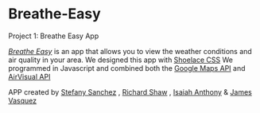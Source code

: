# Breathe-Easy
Project 1: Breathe Easy App

<a href="https://stefanysanz.github.io/Breathe-Easy/">*Breathe Easy*</a> is an app that allows you to view the weather conditions and air quality in your area. 
We designed this app with <a href="https://shoelace.style/">Shoelace CSS</a> We programmed in Javascript and combined both the <a href="https://developers.google.com/maps/documentation">Google Maps API</a> and <a href="https://www.iqair.com/us/air-pollution-data-api">AirVisual API</a> 

APP created by <a href="">Stefany Sanchez</a> , <a href="https://github.com/RichardMShaw">Richard Shaw</a> , <a href="https://github.com/isaiahant">Isaiah Anthony</a> & <a href="https://github.com/JVSakura">James Vasquez</a>